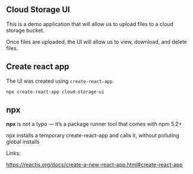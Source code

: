## Cloud Storage UI

This is a demo application that will allow us to upload files to a cloud storage bucket.

Once files are uploaded, the UI will allow us to view, download, and delete files.

## Create react app

The UI was created using `create-react-app`.

```
npx create-react-app cloud-storage-ui
```

## npx

**npx** is not a typo — it’s a package runner tool that comes with npm 5.2+

npx installs a temporary create-react-app and calls it, without polluting global installs

Links:

https://reactjs.org/docs/create-a-new-react-app.html#create-react-app

